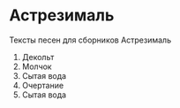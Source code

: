 # Астрезималь

Тексты песен для сборников Астрезималь

1. Декольт
2. Молчок
3. Сытая вода
4. Очертание
5. Сытая вода
